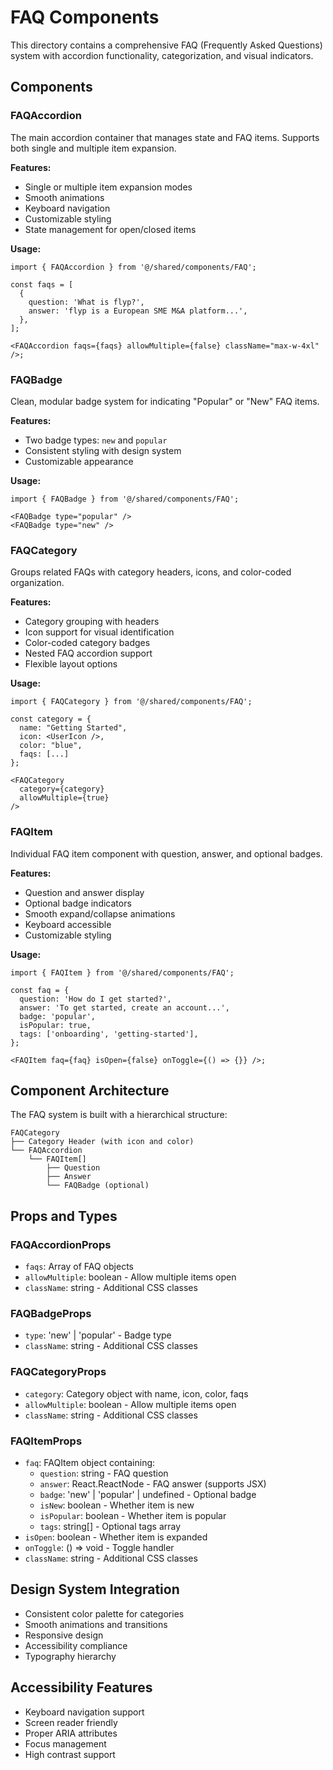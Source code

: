 # FAQ Components

This directory contains a comprehensive FAQ (Frequently Asked Questions) system with accordion functionality, categorization, and visual indicators.

## Components

### FAQAccordion

The main accordion container that manages state and FAQ items. Supports both single and multiple item expansion.

**Features:**

- Single or multiple item expansion modes
- Smooth animations
- Keyboard navigation
- Customizable styling
- State management for open/closed items

**Usage:**

```tsx
import { FAQAccordion } from '@/shared/components/FAQ';

const faqs = [
  {
    question: 'What is flyp?',
    answer: 'flyp is a European SME M&A platform...',
  },
];

<FAQAccordion faqs={faqs} allowMultiple={false} className="max-w-4xl" />;
```

### FAQBadge

Clean, modular badge system for indicating "Popular" or "New" FAQ items.

**Features:**

- Two badge types: `new` and `popular`
- Consistent styling with design system
- Customizable appearance

**Usage:**

```tsx
import { FAQBadge } from '@/shared/components/FAQ';

<FAQBadge type="popular" />
<FAQBadge type="new" />
```

### FAQCategory

Groups related FAQs with category headers, icons, and color-coded organization.

**Features:**

- Category grouping with headers
- Icon support for visual identification
- Color-coded category badges
- Nested FAQ accordion support
- Flexible layout options

**Usage:**

```tsx
import { FAQCategory } from '@/shared/components/FAQ';

const category = {
  name: "Getting Started",
  icon: <UserIcon />,
  color: "blue",
  faqs: [...]
};

<FAQCategory
  category={category}
  allowMultiple={true}
/>
```

### FAQItem

Individual FAQ item component with question, answer, and optional badges.

**Features:**

- Question and answer display
- Optional badge indicators
- Smooth expand/collapse animations
- Keyboard accessible
- Customizable styling

**Usage:**

```tsx
import { FAQItem } from '@/shared/components/FAQ';

const faq = {
  question: 'How do I get started?',
  answer: 'To get started, create an account...',
  badge: 'popular',
  isPopular: true,
  tags: ['onboarding', 'getting-started'],
};

<FAQItem faq={faq} isOpen={false} onToggle={() => {}} />;
```

## Component Architecture

The FAQ system is built with a hierarchical structure:

```
FAQCategory
├── Category Header (with icon and color)
└── FAQAccordion
    └── FAQItem[]
        ├── Question
        ├── Answer
        └── FAQBadge (optional)
```

## Props and Types

### FAQAccordionProps

- `faqs`: Array of FAQ objects
- `allowMultiple`: boolean - Allow multiple items open
- `className`: string - Additional CSS classes

### FAQBadgeProps

- `type`: 'new' | 'popular' - Badge type
- `className`: string - Additional CSS classes

### FAQCategoryProps

- `category`: Category object with name, icon, color, faqs
- `allowMultiple`: boolean - Allow multiple items open
- `className`: string - Additional CSS classes

### FAQItemProps

- `faq`: FAQItem object containing:
  - `question`: string - FAQ question
  - `answer`: React.ReactNode - FAQ answer (supports JSX)
  - `badge`: 'new' | 'popular' | undefined - Optional badge
  - `isNew`: boolean - Whether item is new
  - `isPopular`: boolean - Whether item is popular
  - `tags`: string[] - Optional tags array
- `isOpen`: boolean - Whether item is expanded
- `onToggle`: () => void - Toggle handler
- `className`: string - Additional CSS classes

## Design System Integration

- Consistent color palette for categories
- Smooth animations and transitions
- Responsive design
- Accessibility compliance
- Typography hierarchy

## Accessibility Features

- Keyboard navigation support
- Screen reader friendly
- Proper ARIA attributes
- Focus management
- High contrast support
